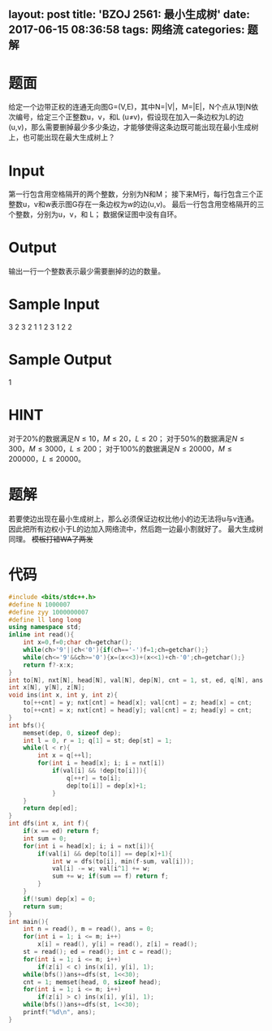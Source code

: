 layout: post
title: 'BZOJ 2561: 最小生成树'
date: 2017-06-15 08:36:58
tags: 网络流
categories: 题解
---
# 题面
给定一个边带正权的连通无向图G=(V,E)，其中N=|V|，M=|E|，N个点从1到N依次编号，给定三个正整数u，v，和L (u≠v)，假设现在加入一条边权为L的边(u,v)，那么需要删掉最少多少条边，才能够使得这条边既可能出现在最小生成树上，也可能出现在最大生成树上？

# Input
第一行包含用空格隔开的两个整数，分别为N和M；
接下来M行，每行包含三个正整数u，v和w表示图G存在一条边权为w的边(u,v)。
最后一行包含用空格隔开的三个整数，分别为u，v，和 L；
数据保证图中没有自环。

# Output
输出一行一个整数表示最少需要删掉的边的数量。


# Sample Input
3 2
3 2 1
1 2 3
1 2 2

# Sample Output
1

# HINT
对于20%的数据满足$N\leq 10，M\leq 20，L\leq 20$；
对于50%的数据满足$N\leq 300，M\leq 3000，L\leq 200$；
对于100%的数据满足$N\leq 20000，M\leq 200000，L\leq 20000$。

# 题解
若要使边出现在最小生成树上，那么必须保证边权比他小的边无法将u与v连通。
因此把所有边权小于L的边加入网络流中，然后跑一边最小割就好了。
最大生成树同理。
~~模板打错WA了两发~~

# 代码
```cpp
#include <bits/stdc++.h>
#define N 1000007
#define zyy 1000000007
#define ll long long
using namespace std;
inline int read(){
	int x=0,f=0;char ch=getchar();
	while(ch>'9'||ch<'0'){if(ch=='-')f=1;ch=getchar();}
	while(ch<='9'&&ch>='0'){x=(x<<3)+(x<<1)+ch-'0';ch=getchar();}
	return f?-x:x;
}
int to[N], nxt[N], head[N], val[N], dep[N], cnt = 1, st, ed, q[N], ans;
int x[N], y[N], z[N];
void ins(int x, int y, int z){
	to[++cnt] = y; nxt[cnt] = head[x]; val[cnt] = z; head[x] = cnt;
	to[++cnt] = x; nxt[cnt] = head[y]; val[cnt] = z; head[y] = cnt;
}
int bfs(){
	memset(dep, 0, sizeof dep);
	int l = 0, r = 1; q[1] = st; dep[st] = 1;
	while(l < r){
		int x = q[++l];
		for(int i = head[x]; i; i = nxt[i])
			if(val[i] && !dep[to[i]]){
				q[++r] = to[i];
				dep[to[i]] = dep[x]+1;
			}
	}
	return dep[ed];
}
int dfs(int x, int f){
	if(x == ed) return f;
	int sum = 0;
	for(int i = head[x]; i; i = nxt[i]){
		if(val[i] && dep[to[i]] == dep[x]+1){
			int w = dfs(to[i], min(f-sum, val[i]));
			val[i] -= w; val[i^1] += w;
			sum += w; if(sum == f) return f;
		}
	}
	if(!sum) dep[x] = 0;
	return sum;
}
int main(){
	int n = read(), m = read(), ans = 0;
	for(int i = 1; i <= m; i++)
		x[i] = read(), y[i] = read(), z[i] = read();
	st = read(); ed = read(); int c = read();
	for(int i = 1; i <= m; i++)
		if(z[i] < c) ins(x[i], y[i], 1);
	while(bfs())ans+=dfs(st, 1<<30);
	cnt = 1; memset(head, 0, sizeof head);
	for(int i = 1; i <= m; i++)
		if(z[i] > c) ins(x[i], y[i], 1);
	while(bfs())ans+=dfs(st, 1<<30);
	printf("%d\n", ans);
}
```